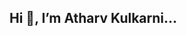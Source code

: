 ## Hi 👋, I’m Atharv Kulkarni…

<!--
**AtharvKulkarni20/AtharvKulkarni20** is a ✨ _special_ ✨ repository because its `README.md` (this file) appears on your GitHub profile.

# Hi 👋, I'm Atharv Kulkarni  
💻 A passionate developer from India  

- 🔭 I’m currently working on MERN stack projects  
- 🌱 I’m learning **React, Node.js, MongoDB**  
- 💬 Ask me about **Frontend & Backend Development**  
- 📫 How to reach me: **your_email@example.com**

---

### 🌐 Connect with me:
[![LinkedIn](https://img.shields.io/badge/LinkedIn-blue?logo=linkedin&logoColor=white)](your-linkedin-url)  
[![Portfolio](https://img.shields.io/badge/Portfolio-000?logo=vercel&logoColor=white)](your-portfolio-link)

---

### 🚀 Languages and Tools:
![HTML](https://img.shields.io/badge/-HTML5-orange?logo=html5)  
![CSS](https://img.shields.io/badge/-CSS3-blue?logo=css3)  
![JavaScript](https://img.shields.io/badge/-JavaScript-yellow?logo=javascript)  
![React](https://img.shields.io/badge/-React-blue?logo=react)  
![Node.js](https://img.shields.io/badge/-Node.js-green?logo=node.js)  
![MongoDB](https://img.shields.io/badge/-MongoDB-green?logo=mongodb)

---

### 📊 GitHub Stats:
![Atharv's GitHub stats](https://github-readme-stats.vercel.app/api?username=AtharvKulkarni20&show_icons=true&theme=dark)  

![GitHub Streak](https://streak-stats.demolab.com?user=AtharvKulkarni20&theme=dark&hide_border=true)

---

### 🚀 My Projects:
- [Project 1](https://github.com/AtharvKulkarni20/project1)  
- [Project 2](https://github.com/AtharvKulkarni20/project2)
